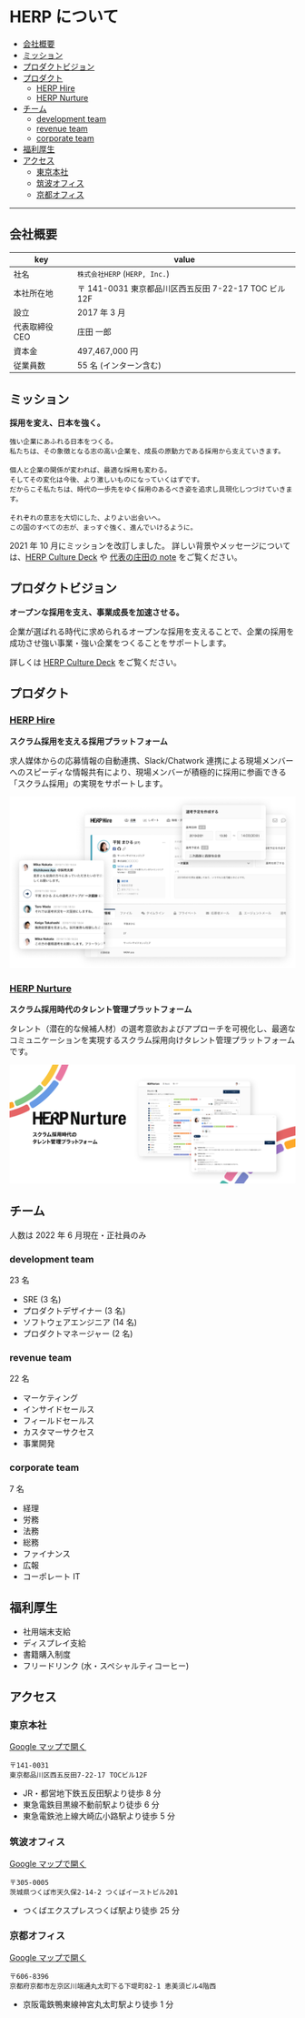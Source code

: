 # HERP について

- [会社概要](#会社概要)
- [ミッション](#ミッション)
- [プロダクトビジョン](#プロダクトビジョン)
- [プロダクト](#プロダクト)
  - [HERP Hire](#herp-hire)
  - [HERP Nurture](#herp-nurture)
- [チーム](#チーム)
  - [development team](#development-team)
  - [revenue team](#revenue-team)
  - [corporate team](#corporate-team)
- [福利厚生](#福利厚生)
- [アクセス](#アクセス)
  - [東京本社](#東京本社)
  - [筑波オフィス](#筑波オフィス)
  - [京都オフィス](#京都オフィス)

---

## 会社概要

| key            | value                                                 |
| -------------- | ----------------------------------------------------- |
| 社名           | `株式会社HERP` (`HERP, Inc.`)                         |
| 本社所在地     | 〒 141-0031 東京都品川区西五反田 7-22-17 TOC ビル 12F |
| 設立           | 2017 年 3 月                                          |
| 代表取締役 CEO | 庄田 一郎                                             |
| 資本金         | 497,467,000 円                                        |
| 従業員数       | 55 名 (インターン含む)                                |

## ミッション

**採用を変え、日本を強く。**

```
強い企業にあふれる日本をつくる。
私たちは、その象徴となる志の高い企業を、成長の原動力である採用から支えていきます。

個人と企業の関係が変われば、最適な採用も変わる。
そしてその変化は今後、より激しいものになっていくはずです。
だからこそ私たちは、時代の一歩先をゆく採用のあるべき姿を追求し具現化しつづけていきます。

それぞれの意志を大切にした、よりよい出会いへ。
この国のすべての志が、まっすぐ強く、進んでいけるように。
```

2021 年 10 月にミッションを改訂しました。
詳しい背景やメッセージについては、[HERP Culture Deck](https://culture.herp.co.jp/998edaef25f9484aa323b6bf3b63b7dc) や [代表の庄田の note](https://note.com/fabichirox/n/n69b934907b66) をご覧ください。

## プロダクトビジョン

**オープンな採用を支え、事業成長を加速させる。**

企業が選ばれる時代に求められるオープンな採用を支えることで、企業の採用を成功させ強い事業・強い企業をつくることをサポートします。

詳しくは [HERP Culture Deck](https://www.notion.so/herp/fcc88971ec924bb1b4ad77d36157bfcb) をご覧ください。

## プロダクト

### [HERP Hire](https://herp.cloud/)

**スクラム採用を支える採用プラットフォーム**

求人媒体からの応募情報の自動連携、Slack/Chatwork 連携による現場メンバーへのスピーディな情報共有により、現場メンバーが積極的に採用に参画できる「スクラム採用」の実現をサポートします。

![HERP Hire](../images/hire.png)

### [HERP Nurture](https://lp.herp.cloud/nurture/)

**スクラム採用時代のタレント管理プラットフォーム**

タレント（潜在的な候補人材）の選考意欲およびアプローチを可視化し、最適なコミュニケーションを実現するスクラム採用向けタレント管理プラットフォームです。

![HERP Nurture](../images/nurture.png)

## チーム

人数は 2022 年 6 月現在・正社員のみ

### development team

23 名

- SRE (3 名)
- プロダクトデザイナー (3 名)
- ソフトウェアエンジニア (14 名)
- プロダクトマネージャー (2 名)

### revenue team

22 名

- マーケティング
- インサイドセールス
- フィールドセールス
- カスタマーサクセス
- 事業開発

### corporate team

7 名

- 経理
- 労務
- 法務
- 総務
- ファイナンス
- 広報
- コーポレート IT

## 福利厚生

- 社用端末支給
- ディスプレイ支給
- 書籍購入制度
- フリードリンク (水・スペシャルティコーヒー)

## アクセス

### 東京本社

[Google マップで開く](https://goo.gl/maps/i1DsCNXs5SqUsTKP9)

```
〒141-0031
東京都品川区西五反田7-22-17 TOCビル12F
```

- JR・都営地下鉄五反田駅より徒歩 8 分
- 東急電鉄目黒線不動前駅より徒歩 6 分
- 東急電鉄池上線大崎広小路駅より徒歩 5 分

### 筑波オフィス

[Google マップで開く](https://goo.gl/maps/hApp7Eua8PZXVyYm9)

```
〒305-0005
茨城県つくば市天久保2-14-2 つくばイーストビル201
```

- つくばエクスプレスつくば駅より徒歩 25 分

### 京都オフィス

[Google マップで開く](https://goo.gl/maps/g3uqEnYyxRAhQPL98)

```
〒606-8396
京都府京都市左京区川端通丸太町下る下堤町82-1 恵美須ビル4階西
```

- 京阪電鉄鴨東線神宮丸太町駅より徒歩 1 分
